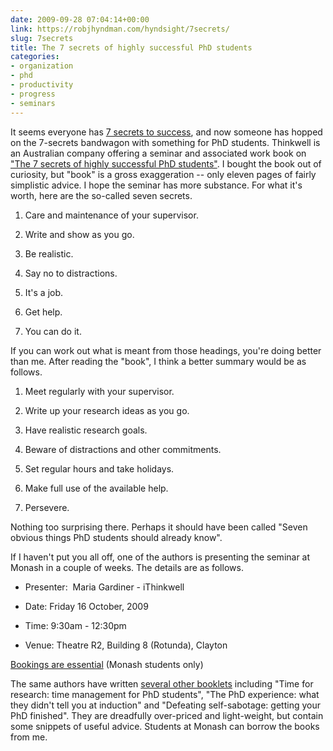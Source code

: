 ```yaml
---
date: 2009-09-28 07:04:14+00:00
link: https://robjhyndman.com/hyndsight/7secrets/
slug: 7secrets
title: The 7 secrets of highly successful PhD students
categories:
- organization
- phd
- productivity
- progress
- seminars
---
```


It seems everyone has [7 secrets to success](http://www.google.com/search?q=seven+secrets+of+highly), and now someone has hopped on the 7-secrets bandwagon with something for PhD students. Thinkwell is an Australian company offering a seminar and associated work book on ["The 7 secrets of highly successful PhD students"](http://www.ithinkwell.com.au/bookshop/the-seven-secrets). I bought the book out of curiosity, but "book" is a gross exaggeration -- only eleven pages of fairly simplistic advice. I hope the seminar has more substance. For what it's worth, here are the so-called seven secrets.


  1. Care and maintenance of your supervisor.

  2. Write and show as you go.

  3. Be realistic.

  4. Say no to distractions.

  5. It's a job.

  6. Get help.

  7. You can do it.

If you can work out what is meant from those headings, you're doing better than me. After reading the "book", I think a better summary would be as follows.

  1. Meet regularly with your supervisor.

  2. Write up your research ideas as you go.

  3. Have realistic research goals.

  4. Beware of distractions and other commitments.

  5. Set regular hours and take holidays.

  6. Make full use of the available help.

  7. Persevere.

Nothing too surprising there. Perhaps it should have been called "Seven obvious things PhD students should already know".

If I haven't put you all off, one of the authors is presenting the seminar at Monash in a couple of weeks. The details are as follows.

  * Presenter:  Maria Gardiner - iThinkwell

  * Date: Friday 16 October, 2009

  * Time: 9:30am - 12:30pm

  * Venue: Theatre R2, Building 8 (Rotunda), Clayton

[Bookings are essential](https://my.monash.edu.au/news-and-events/bookings/research/view/12988/) (Monash students only)

The same authors have written [several other booklets](http://www.ithinkwell.com.au/shop) including "Time for research: time management for PhD students", "The PhD experience: what they didn't tell you at induction" and "Defeating self-sabotage: getting your PhD finished". They are dreadfully over-priced and light-weight, but contain some snippets of useful advice. Students at Monash can borrow the books from me.
